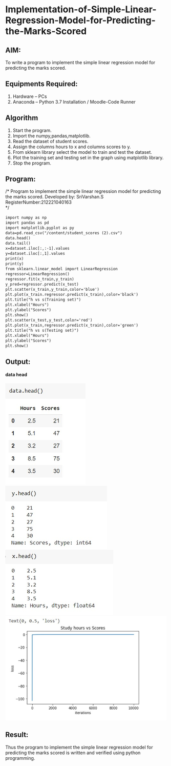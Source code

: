 # Implementation-of-Simple-Linear-Regression-Model-for-Predicting-the-Marks-Scored

## AIM:
To write a program to implement the simple linear regression model for predicting the marks scored.

## Equipments Required:
1. Hardware – PCs
2. Anaconda – Python 3.7 Installation / Moodle-Code Runner

## Algorithm
1. Start the program.
2. Import the numpy,pandas,matplotlib.
3. Read the dataset of student scores.
4. Assign the columns hours to x and columns scores to y.
5. From sklearn library select the model to train and test the dataset.
6. Plot the training set and testing set in the graph using matplotlib library.
7. Stop the program.

## Program:
/*
Program to implement the simple linear regression model for predicting the marks scored.
Developed by: SriVarshan.S
RegisterNumber:212221040163  
*/
```
import numpy as np
import pandas as pd
import matplotlib.pyplot as py
data=pd.read_csv("/content/student_scores (2).csv")
data.head()
data.tail()
x=dataset.iloc[:,:-1].values
y=dataset.iloc[:,1].values
print(x)
print(y)
from sklearn.linear_model import LinearRegression
regressor=LinearRegression()
regressor.fit(x_train,y_train)
y_pred=regressor.predict(x_test)
plt.scatter(x_train,y_train,color='blue')
plt.plot(x_train.regressor.predict(x_train),color='black')
plt.title("h vs s(Training set)")
plt.xlabel("Hours")
plt.ylabel("Scores")
plt.show()
plt.scatter(x_test,y_test,color='red')
plt.plot(x_train,regressor.predict(x_train),color='green')
plt.title("h vs s(Testing set)")
plt.xlabel("Hours")
plt.ylabel("Scores")
plt.show()
```

## Output:
#### data head
![simple linear regression model for predicting the marks scored](https://github.com/srivarshan123/Implementation-of-Simple-Linear-Regression-Model-for-Predicting-the-Marks-Scored/blob/main/datahead.jpeg)
![simple linear regression model for predicting the marks scored](https://github.com/srivarshan123/Implementation-of-Simple-Linear-Regression-Model-for-Predicting-the-Marks-Scored/blob/main/y.head.jpeg)
![simple linear regression model for predicting the marks scored](https://github.com/srivarshan123/Implementation-of-Simple-Linear-Regression-Model-for-Predicting-the-Marks-Scored/blob/main/x.head.jpeg)
![simple linear regression model for predicting the marks scored](https://github.com/srivarshan123/Implementation-of-Simple-Linear-Regression-Model-for-Predicting-the-Marks-Scored/blob/main/outpot%202.jpeg)


## Result:
Thus the program to implement the simple linear regression model for predicting the marks scored is written and verified using python programming.
